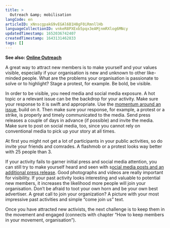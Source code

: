 ```yaml
---
title: >
  Outreach &amp; mobilisation
langCode: en
articleID: xNnscgpakG9vEGAl6B1H8gF0iRmnllHb
languageCollectionID: vnkeR8PXExb5pqx3eAMjnmRXlog6MNcy
updatedTimestamp: 1652036742407
createdTimestamp: 1643131462833
tags: []
---
```


**See also:** [**Online Outreach**](/organising/outreach-mobilisation/online-outreach)

A great way to attract new members is to make yourself and your values visible, especially if your organisation is new and unknown to other like-minded people. What are the problems your organisation is passionate to solve or to highlight? Stage a protest, for example. Be bold, be visible.

In order to be visible, you need media and social media exposure. A hot topic or a relevant issue can be the backdrop for your activity. Make sure your response to it is swift and appropriate. Use the [momentum around an issue](https://www.instagram.com/p/CSUDx_Wq29_/), build on it. Then make sure your response, for example, a protest or a strike, is properly and timely communicated to the media. Send press releases a couple of days in advance (if possible) and invite the media. Make sure to post on social media, too, since you cannot rely on conventional media to pick up your story at all times.

At first you might not get a lot of participants in your public activities, so do invite your friends and comrades. A flashmob or a protest looks way better with 25 people than 3.

If your activity fails to garner initial press and social media attention, you can still try to make yourself heard and seen with s[ocial media posts and an additional press release](https://www.huffpost.com/entry/the-art-of-protesting-how-to-organize-a-protest-that_b_588b2de1e4b0020b224b43a0). Good photographs and videos are really important for visibility. If your past activity looks interesting and valuable to potential new members, it increases the likelihood more people will join your organisation. Don’t be afraid to toot your own horn and be your own best advertiser. A great call to join your organization? A picture with your most impressive past activities and simple “come join us” text.

Once you have attracted new activists, the next challenge is to keep them in the movement and engaged (connects with chapter “How to keep members in your movement, organisation”).
